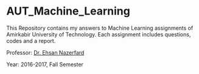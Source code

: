 # AUT_Machine_Learning
This Repository contains my answers to Machine Learning assignments of Amirkabir University of Technology. Each assignment includes questions, codes and a report.  

Professor: [Dr. Ehsan Nazerfard](https://ceit.aut.ac.ir/~nazerfard/main.htm)  

Year: 2016-2017, Fall Semester
